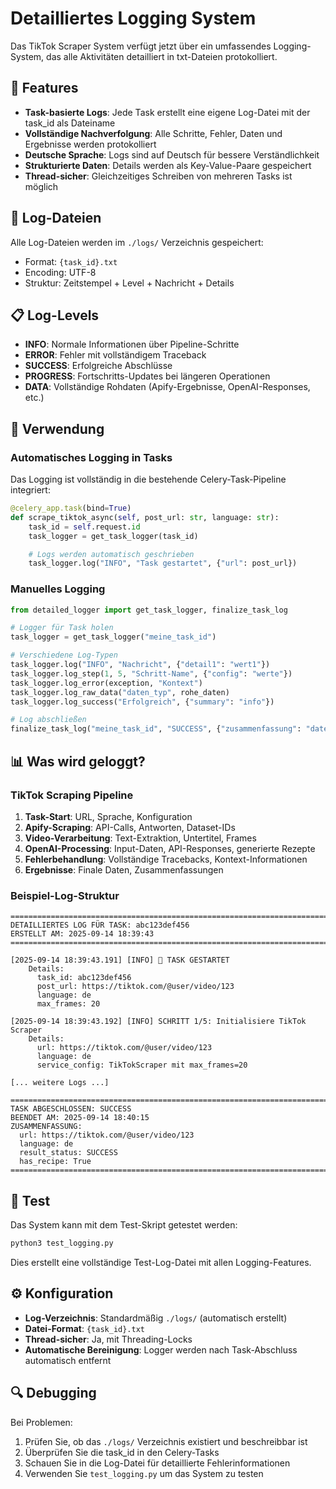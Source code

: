 # Detailliertes Logging System

Das TikTok Scraper System verfügt jetzt über ein umfassendes Logging-System, das alle Aktivitäten detailliert in txt-Dateien protokolliert.

## 🎯 Features

- **Task-basierte Logs**: Jede Task erstellt eine eigene Log-Datei mit der task_id als Dateiname
- **Vollständige Nachverfolgung**: Alle Schritte, Fehler, Daten und Ergebnisse werden protokolliert
- **Deutsche Sprache**: Logs sind auf Deutsch für bessere Verständlichkeit
- **Strukturierte Daten**: Details werden als Key-Value-Paare gespeichert
- **Thread-sicher**: Gleichzeitiges Schreiben von mehreren Tasks ist möglich

## 📁 Log-Dateien

Alle Log-Dateien werden im `./logs/` Verzeichnis gespeichert:
- Format: `{task_id}.txt`
- Encoding: UTF-8
- Struktur: Zeitstempel + Level + Nachricht + Details

## 📋 Log-Levels

- **INFO**: Normale Informationen über Pipeline-Schritte
- **ERROR**: Fehler mit vollständigem Traceback
- **SUCCESS**: Erfolgreiche Abschlüsse
- **PROGRESS**: Fortschritts-Updates bei längeren Operationen
- **DATA**: Vollständige Rohdaten (Apify-Ergebnisse, OpenAI-Responses, etc.)

## 🔧 Verwendung

### Automatisches Logging in Tasks
Das Logging ist vollständig in die bestehende Celery-Task-Pipeline integriert:

```python
@celery_app.task(bind=True)
def scrape_tiktok_async(self, post_url: str, language: str):
    task_id = self.request.id
    task_logger = get_task_logger(task_id)

    # Logs werden automatisch geschrieben
    task_logger.log("INFO", "Task gestartet", {"url": post_url})
```

### Manuelles Logging
```python
from detailed_logger import get_task_logger, finalize_task_log

# Logger für Task holen
task_logger = get_task_logger("meine_task_id")

# Verschiedene Log-Typen
task_logger.log("INFO", "Nachricht", {"detail1": "wert1"})
task_logger.log_step(1, 5, "Schritt-Name", {"config": "werte"})
task_logger.log_error(exception, "Kontext")
task_logger.log_raw_data("daten_typ", rohe_daten)
task_logger.log_success("Erfolgreich", {"summary": "info"})

# Log abschließen
finalize_task_log("meine_task_id", "SUCCESS", {"zusammenfassung": "daten"})
```

## 📊 Was wird geloggt?

### TikTok Scraping Pipeline
1. **Task-Start**: URL, Sprache, Konfiguration
2. **Apify-Scraping**: API-Calls, Antworten, Dataset-IDs
3. **Video-Verarbeitung**: Text-Extraktion, Untertitel, Frames
4. **OpenAI-Processing**: Input-Daten, API-Responses, generierte Rezepte
5. **Fehlerbehandlung**: Vollständige Tracebacks, Kontext-Informationen
6. **Ergebnisse**: Finale Daten, Zusammenfassungen

### Beispiel-Log-Struktur
```
================================================================================
DETAILLIERTES LOG FÜR TASK: abc123def456
ERSTELLT AM: 2025-09-14 18:39:43
================================================================================

[2025-09-14 18:39:43.191] [INFO] 🚀 TASK GESTARTET
    Details:
      task_id: abc123def456
      post_url: https://tiktok.com/@user/video/123
      language: de
      max_frames: 20

[2025-09-14 18:39:43.192] [INFO] SCHRITT 1/5: Initialisiere TikTok Scraper
    Details:
      url: https://tiktok.com/@user/video/123
      language: de
      service_config: TikTokScraper mit max_frames=20

[... weitere Logs ...]

================================================================================
TASK ABGESCHLOSSEN: SUCCESS
BEENDET AM: 2025-09-14 18:40:15
ZUSAMMENFASSUNG:
  url: https://tiktok.com/@user/video/123
  language: de
  result_status: SUCCESS
  has_recipe: True
================================================================================
```

## 🧪 Test

Das System kann mit dem Test-Skript getestet werden:

```bash
python3 test_logging.py
```

Dies erstellt eine vollständige Test-Log-Datei mit allen Logging-Features.

## ⚙️ Konfiguration

- **Log-Verzeichnis**: Standardmäßig `./logs/` (automatisch erstellt)
- **Datei-Format**: `{task_id}.txt`
- **Thread-sicher**: Ja, mit Threading-Locks
- **Automatische Bereinigung**: Logger werden nach Task-Abschluss automatisch entfernt

## 🔍 Debugging

Bei Problemen:
1. Prüfen Sie, ob das `./logs/` Verzeichnis existiert und beschreibbar ist
2. Überprüfen Sie die task_id in den Celery-Tasks
3. Schauen Sie in die Log-Datei für detaillierte Fehlerinformationen
4. Verwenden Sie `test_logging.py` um das System zu testen